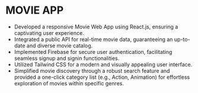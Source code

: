 # MOVIE APP

-	Developed a responsive Movie Web App using React.js, ensuring a captivating user experience.
-	Integrated a public API for real-time movie data, guaranteeing an up-to-date and diverse movie catalog.
-	Implemented Firebase for secure user authentication, facilitating seamless signup and signin functionalities.
-	Utilized Tailwind CSS for a modern and visually appealing user interface.
-	Simplified movie discovery through a robust search feature and provided a one-click category list (e.g., Action, Animation) for effortless exploration of movies within specific genres.

